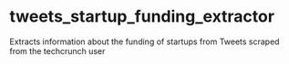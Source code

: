 # tweets_startup_funding_extractor
Extracts information about the funding of startups from Tweets scraped from the techcrunch user
